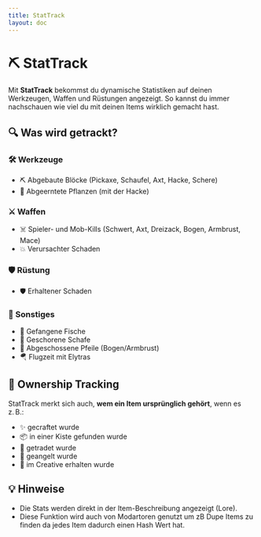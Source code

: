 ```yaml
---
title: StatTrack
layout: doc
---
```


# ⛏️ StatTrack

Mit **StatTrack** bekommst du dynamische Statistiken auf deinen Werkzeugen, Waffen und Rüstungen angezeigt. So kannst du immer nachschauen wie viel du mit deinen Items wirklich gemacht hast.


## 🔍 Was wird getrackt?

### 🛠️ Werkzeuge
- ⛏️ Abgebaute Blöcke (Pickaxe, Schaufel, Axt, Hacke, Schere)
- 🌾 Abgeerntete Pflanzen (mit der Hacke)

### ⚔️ Waffen
- ☠️ Spieler- und Mob-Kills (Schwert, Axt, Dreizack, Bogen, Armbrust, Mace)
- 💥 Verursachter Schaden

### 🛡️ Rüstung
- 🛡️ Erhaltener Schaden

### 🎣 Sonstiges
- 🎣 Gefangene Fische
- 🐏 Geschorene Schafe
- 🏹 Abgeschossene Pfeile (Bogen/Armbrust)
- 🪂 Flugzeit mit Elytras


## 🧾 Ownership Tracking

StatTrack merkt sich auch, **wem ein Item ursprünglich gehört**, wenn es z. B.:

- ✨ gecraftet wurde
- 📦 in einer Kiste gefunden wurde
- 🤝 getradet wurde
- 🎣 geangelt wurde
- 🧱 im Creative erhalten wurde


## 💡 Hinweise

- Die Stats werden direkt in der Item-Beschreibung angezeigt (Lore).
- Diese Funktion wird auch von Modartoren genutzt um zB Dupe Items zu finden da jedes Item dadurch einen Hash Wert hat.

